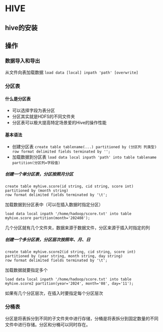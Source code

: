 # HIVE

## hive的安装

## 操作

### 数据导入和导出
从文件向表加载数据
`load data [local] inpath 'path' [overwrite]`

### 分区表

#### 什么是分区表
- 可以选择字段为表分区
- 分区其实就是HDFS的不同文件夹
- 分区表可以极大提高特定场景爱的Hive的操作性能

#### 基本语法
- 创建分区表
`create table tablename(...) partitioned by (分区列 列类型) row format delimited fields terminated by '';`
- 加载数据到分区表
`load data local inpath 'path' into table tablename partition(分区列=字段值)`

##### 创建一个单分区表，分区按照月分区
```hive
create table myhive.score(id string, cid string, score int) 
partitioned by (month string) 
row format delimited fields terminated by '\t';
```

加载数据到分区表中（可以在插入数据时指定分区）
```hive
load data local inpath '/home/hadoop/score.txt' into table myhive.score partition(month='202408');
```
几个分区就有几个文件夹，数据来源于数据文件，分区来源于插入时指定的列

##### 创建一个多分区表，分区层次按照年、月、日
```hive
create table myhive.score2(id string, cid string, score int) 
partitioned by (year string, month string, day string) 
row format delimited fields terminated by '\t';
```
加载数据就要指定多个
```hive
load data local inpath '/home/hadoop/score.txt' into table myhive.score2 partition(year='2024', month='08', day='11');
```
如果有几个分区层次，在插入时要指定每个分区层次

### 分桶表

分区是将表拆分到不同的子文件夹中进行存储，分桶是将表拆分到固定数量的不同文件中进行存储。分区和分桶可以同时存在。